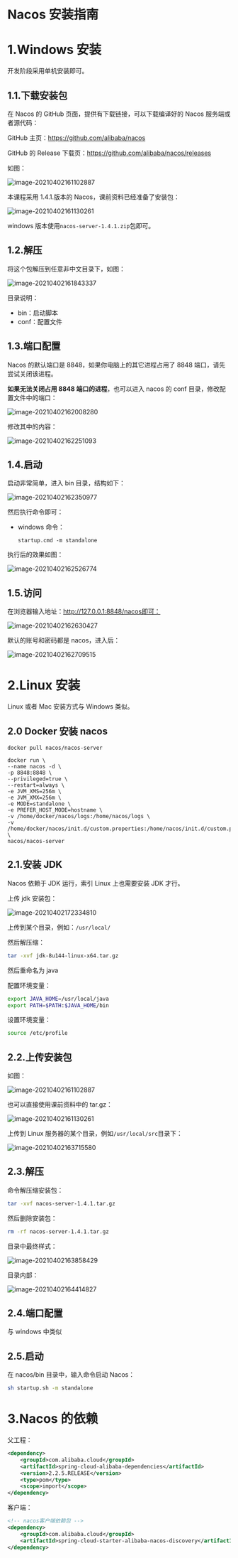 # Nacos 安装指南

# 1.Windows 安装

开发阶段采用单机安装即可。

## 1.1.下载安装包

在 Nacos 的 GitHub 页面，提供有下载链接，可以下载编译好的 Nacos 服务端或者源代码：

GitHub 主页：https://github.com/alibaba/nacos

GitHub 的 Release 下载页：https://github.com/alibaba/nacos/releases

如图：

![image-20210402161102887](assets/image-20210402161102887.png)

本课程采用 1.4.1.版本的 Nacos，课前资料已经准备了安装包：

![image-20210402161130261](assets/image-20210402161130261.png)

windows 版本使用`nacos-server-1.4.1.zip`包即可。

## 1.2.解压

将这个包解压到任意非中文目录下，如图：

![image-20210402161843337](assets/image-20210402161843337.png)

目录说明：

- bin：启动脚本
- conf：配置文件

## 1.3.端口配置

Nacos 的默认端口是 8848，如果你电脑上的其它进程占用了 8848 端口，请先尝试关闭该进程。

**如果无法关闭占用 8848 端口的进程**，也可以进入 nacos 的 conf 目录，修改配置文件中的端口：

![image-20210402162008280](assets/image-20210402162008280.png)

修改其中的内容：

![image-20210402162251093](assets/image-20210402162251093.png)

## 1.4.启动

启动非常简单，进入 bin 目录，结构如下：

![image-20210402162350977](assets/image-20210402162350977.png)

然后执行命令即可：

- windows 命令：

  ```
  startup.cmd -m standalone
  ```

执行后的效果如图：

![image-20210402162526774](assets/image-20210402162526774.png)

## 1.5.访问

在浏览器输入地址：http://127.0.0.1:8848/nacos即可：

![image-20210402162630427](assets/image-20210402162630427.png)

默认的账号和密码都是 nacos，进入后：

![image-20210402162709515](assets/image-20210402162709515.png)

# 2.Linux 安装

Linux 或者 Mac 安装方式与 Windows 类似。

## 2.0 Docker 安装 nacos

```shell
docker pull nacos/nacos-server
```

```shell
docker run \
--name nacos -d \
-p 8848:8848 \
--privileged=true \
--restart=always \
-e JVM_XMS=256m \
-e JVM_XMX=256m \
-e MODE=standalone \
-e PREFER_HOST_MODE=hostname \
-v /home/docker/nacos/logs:/home/nacos/logs \
-v /home/docker/nacos/init.d/custom.properties:/home/nacos/init.d/custom.properties \
nacos/nacos-server
```

## 2.1.安装 JDK

Nacos 依赖于 JDK 运行，索引 Linux 上也需要安装 JDK 才行。

上传 jdk 安装包：

![image-20210402172334810](assets/image-20210402172334810.png)

上传到某个目录，例如：`/usr/local/`

然后解压缩：

```sh
tar -xvf jdk-8u144-linux-x64.tar.gz
```

然后重命名为 java

配置环境变量：

```sh
export JAVA_HOME=/usr/local/java
export PATH=$PATH:$JAVA_HOME/bin
```

设置环境变量：

```sh
source /etc/profile
```

## 2.2.上传安装包

如图：

![image-20210402161102887](assets/image-20210402161102887.png)

也可以直接使用课前资料中的 tar.gz：

![image-20210402161130261](assets/image-20210402161130261.png)

上传到 Linux 服务器的某个目录，例如`/usr/local/src`目录下：

![image-20210402163715580](assets/image-20210402163715580.png)

## 2.3.解压

命令解压缩安装包：

```sh
tar -xvf nacos-server-1.4.1.tar.gz
```

然后删除安装包：

```sh
rm -rf nacos-server-1.4.1.tar.gz
```

目录中最终样式：

![image-20210402163858429](assets/image-20210402163858429.png)

目录内部：

![image-20210402164414827](assets/image-20210402164414827.png)

## 2.4.端口配置

与 windows 中类似

## 2.5.启动

在 nacos/bin 目录中，输入命令启动 Nacos：

```sh
sh startup.sh -m standalone
```

# 3.Nacos 的依赖

父工程：

```xml
<dependency>
    <groupId>com.alibaba.cloud</groupId>
    <artifactId>spring-cloud-alibaba-dependencies</artifactId>
    <version>2.2.5.RELEASE</version>
    <type>pom</type>
    <scope>import</scope>
</dependency>
```

客户端：

```xml
<!-- nacos客户端依赖包 -->
<dependency>
    <groupId>com.alibaba.cloud</groupId>
    <artifactId>spring-cloud-starter-alibaba-nacos-discovery</artifactId>
</dependency>

```
